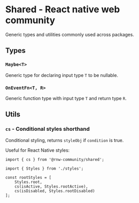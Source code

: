 # Shared - React native web community
Generic types and utilities commonly used across packages.

## Types

### `Maybe<T>`
Generic type for declaring input type `T` to be nullable.

### `OnEventFn<T, R>`
Generic function type with input type `T` and return type `R`.


## Utils

### `cs` - Conditional styles shorthand
Conditional styling, returns `styleObj` if `condition` is true.

Useful for React Native styles:
```tsx
import { cs } from '@rnw-community/shared';

import { Styles } from './styles';

const rootStyles = [
    Styles.root,
    cs(isActive, Styles.rootActive),
    cs(isDisabled, Styles.rootDisabled)
];
```
